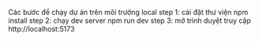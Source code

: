 Các bước để chạy dự án trên môi trường local
step 1: cài đặt thư viện
npm install
step 2: chạy dev server
npm run dev
step 3: mở trình duyệt truy cập
http://localhost:5173
